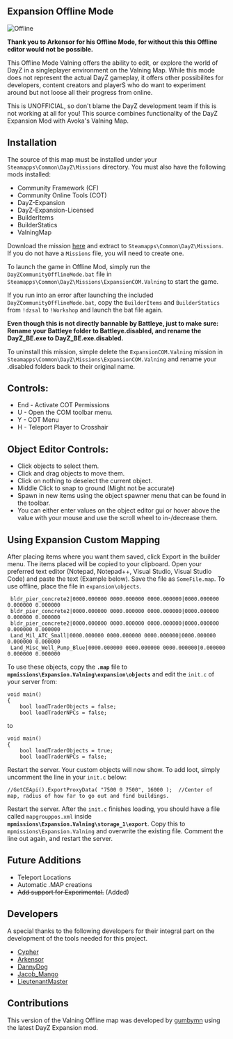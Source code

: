 ## Expansion Offline Mode
![Offline](https://img.shields.io/badge/build-1.8121313-orange)
 
**Thank you to Arkensor for his Offline Mode, for without this this Offline editor would not be possible.**

This Offline Mode Valning offers the ability to edit, or explore the world of DayZ in a singleplayer environment on the Valning Map. While this mode does not represent the actual DayZ gameplay, it offers other possibilites for developers, content creators and playerS who do want to experiment around but not loose all their progress from online.

This is UNOFFICIAL, so don't blame the DayZ development team if this is not working at all for you! This source combines functionality of the DayZ Expansion Mod with Avoka's Valning Map. 

## Installation
The source of this map must be installed under your ```Steamapps\Common\DayZ\Missions``` directory. You must also have the following mods installed:
* Community Framework (CF)
* Community Online Tools (COT)
* DayZ-Expansion
* DayZ-Expansion-Licensed
* BuilderItems
* BuilderStatics
* ValningMap

Download the mission [here](https://github.com/gumbymn/ExpansionCOM.Valning/blob/source/Latest.zip) and extract to ```Steamapps\Common\DayZ\Missions```. If you do not have a ```Missions``` file, you will need to create one.

To launch the game in Offline Mod, simply run the ```DayZCommunityOfflineMode.bat``` file in ```Steamapps\Common\DayZ\Missions\ExpansionCOM.Valning``` to start the game. 

If you run into an error after launching the included ```DayZCommunityOfflineMode.bat```, copy the ```BuilderItems``` and ```BuilderStatics``` from ```!dzsal``` to ```!Workshop``` and launch the bat file again.

**Even though this is not directly bannable by Battleye, just to make sure: Rename your Battleye folder to Battleye.disabled, and rename the DayZ_BE.exe to DayZ_BE.exe.disabled.**

To uninstall this mission, simple delete the ```ExpansionCOM.Valning``` mission in ```Steamapps\Common\DayZ\Missions\ExpansionCOM.Valning``` and rename your .disabled folders back to their original name.

## Controls:
* End - Activate COT Permissions
* U - Open the COM toolbar menu.
* Y - COT Menu
* H - Teleport Player to Crosshair

## Object Editor Controls:  
* Click objects to select them.  
* Click and drag objects to move them.
* Click on nothing to deselect the current object.
* Middle Click to snap to ground (Might not be accurate)
* Spawn in new items using the object spawner menu that can be found in the toolbar.
* You can either enter values on the object editor gui or hover above the value with your mouse and use the scroll wheel to in-/decrease them.

## Using Expansion Custom Mapping
After placing items where you want them saved, click Export in the builder menu. The items placed will be copied to your clipboard. Open your preferred text editor (Notepad, Notepad++, Visual Studio, Visual Studio Code) and paste the text (Example below). Save the file as ```SomeFile.map```. To use offline, place the file in ```expansion\objects```. 

```
 bldr_pier_concrete2|0000.000000 0000.000000 0000.000000|0000.000000 0.000000 0.000000
 bldr_pier_concrete2|0000.000000 0000.000000 0000.000000|0000.000000 0.000000 0.000000
 bldr_pier_concrete2|0000.000000 0000.000000 0000.000000|0000.000000 0.000000 0.000000
 Land_Mil_ATC_Small|0000.000000 0000.000000 0000.000000|0000.000000 0.000000 0.000000
 Land_Misc_Well_Pump_Blue|0000.000000 0000.000000 0000.000000|0.000000 0.000000 0.000000
```

To use these objects, copy the **```.map```** file to **```mpmissions\Expansion.Valning\expansion\objects```** and edit the ```init.c``` of your server from:
```
void main()
{
	bool loadTraderObjects = false;
	bool loadTraderNPCs = false;
```
to
```
void main()
{
	bool loadTraderObjects = true;
	bool loadTraderNPCs = false;
```
Restart the server. Your custom objects will now show. To add loot, simply uncomment the line in your ```init.c``` below:
```
//GetCEApi().ExportProxyData( "7500 0 7500", 16000 );  //Center of map, radius of how far to go out and find buildings.
```
Restart the server. After the ```init.c``` finishes loading, you should have a file called ```mapgrouppos.xml``` inside **```mpmissions\Expansion.Valning\storage_1\export```**. Copy this to ```mpmissions\Expansion.Valning``` and overwrite the existing file. Comment the line out again, and restart the server.

## Future Additions
* Teleport Locations
* Automatic .MAP creations
* ~~Add support for Experimental.~~ (Added)

## Developers
A special thanks to the following developers for their integral part on the development of the tools needed for this project.
* [Cypher](https://github.com/CypherMediaGIT)
* [Arkensor](https://github.com/Arkensor)
* [DannyDog](https://github.com/DannyDog)
* [Jacob_Mango](https://github.com/Jacob-Mango)
* [LieutenantMaster](https://github.com/LieutenantMaster)

## Contributions
This version of the Valning Offline map was developed by [gumbymn](https://github.com/gumbymn) using the latest DayZ Expansion mod. 
